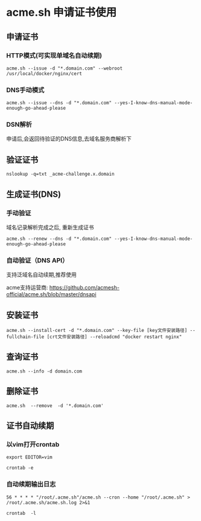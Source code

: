 # acme.sh 申请证书使用

## 申请证书
### HTTP模式(可实现单域名自动续期)
`acme.sh --issue -d "*.domain.com" --webroot /usr/local/docker/nginx/cert`

### DNS手动模式
`acme.sh --issue --dns -d "*.domain.com" --yes-I-know-dns-manual-mode-enough-go-ahead-please`

### DSN解析
申请后,会返回待验证的DNS信息,去域名服务商解析下

## 验证证书
`nslookup -q=txt _acme-challenge.x.domain`

## 生成证书(DNS)


### 手动验证
域名记录解析完成之后, 重新生成证书

`acme.sh --renew --dns -d "*.domain.com" --yes-I-know-dns-manual-mode-enough-go-ahead-please`

### 自动验证（DNS API）
支持泛域名自动续期,推荐使用


acme支持运营商: https://github.com/acmesh-official/acme.sh/blob/master/dnsapi


## 安装证书
`acme.sh --install-cert -d "*.domain.com" --key-file [key文件安装路径] --fullchain-file [crt文件安装路径] --reloadcmd "docker restart nginx"`

## 查询证书
`acme.sh --info -d domain.com`

## 删除证书
`acme.sh  --remove  -d '*.domain.com'`

## 证书自动续期
 
### 以vim打开crontab
`export EDITOR=vim`


`crontab -e`

### 自动续期输出日志
`56 * * * * "/root/.acme.sh"/acme.sh --cron --home "/root/.acme.sh" > /root/.acme.sh/acme.sh.log 2>&1`

`crontab  -l`

